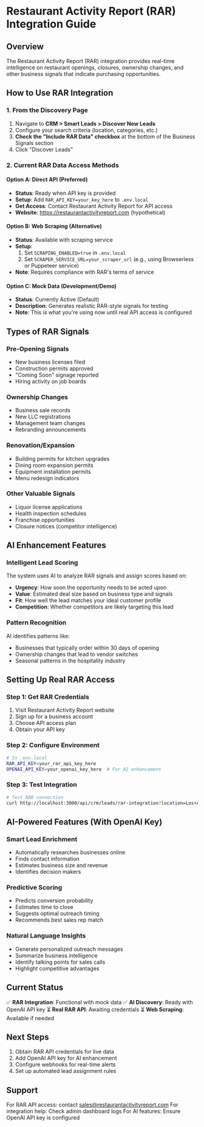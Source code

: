 # Restaurant Activity Report (RAR) Integration Guide

## Overview
The Restaurant Activity Report (RAR) integration provides real-time intelligence on restaurant openings, closures, ownership changes, and other business signals that indicate purchasing opportunities.

## How to Use RAR Integration

### 1. From the Discovery Page
1. Navigate to **CRM > Smart Leads > Discover New Leads**
2. Configure your search criteria (location, categories, etc.)
3. **Check the "Include RAR Data" checkbox** at the bottom of the Business Signals section
4. Click "Discover Leads"

### 2. Current RAR Data Access Methods

#### Option A: Direct API (Preferred)
- **Status**: Ready when API key is provided
- **Setup**: Add `RAR_API_KEY=your_key_here` to `.env.local`
- **Get Access**: Contact Restaurant Activity Report for API access
- **Website**: https://restaurantactivityreport.com (hypothetical)

#### Option B: Web Scraping (Alternative)
- **Status**: Available with scraping service
- **Setup**: 
  1. Set `SCRAPING_ENABLED=true` in `.env.local`
  2. Set `SCRAPER_SERVICE_URL=your_scraper_url` (e.g., using Browserless or Puppeteer service)
- **Note**: Requires compliance with RAR's terms of service

#### Option C: Mock Data (Development/Demo)
- **Status**: Currently Active (Default)
- **Description**: Generates realistic RAR-style signals for testing
- **Note**: This is what you're using now until real API access is configured

## Types of RAR Signals

### Pre-Opening Signals
- New business licenses filed
- Construction permits approved
- "Coming Soon" signage reported
- Hiring activity on job boards

### Ownership Changes
- Business sale records
- New LLC registrations
- Management team changes
- Rebranding announcements

### Renovation/Expansion
- Building permits for kitchen upgrades
- Dining room expansion permits
- Equipment installation permits
- Menu redesign indicators

### Other Valuable Signals
- Liquor license applications
- Health inspection schedules
- Franchise opportunities
- Closure notices (competitor intelligence)

## AI Enhancement Features

### Intelligent Lead Scoring
The system uses AI to analyze RAR signals and assign scores based on:
- **Urgency**: How soon the opportunity needs to be acted upon
- **Value**: Estimated deal size based on business type and signals
- **Fit**: How well the lead matches your ideal customer profile
- **Competition**: Whether competitors are likely targeting this lead

### Pattern Recognition
AI identifies patterns like:
- Businesses that typically order within 30 days of opening
- Ownership changes that lead to vendor switches
- Seasonal patterns in the hospitality industry

## Setting Up Real RAR Access

### Step 1: Get RAR Credentials
1. Visit Restaurant Activity Report website
2. Sign up for a business account
3. Choose API access plan
4. Obtain your API key

### Step 2: Configure Environment
```bash
# In .env.local
RAR_API_KEY=your_rar_api_key_here
OPENAI_API_KEY=your_openai_key_here  # For AI enhancement
```

### Step 3: Test Integration
```bash
# Test RAR connection
curl http://localhost:3000/api/crm/leads/rar-integration?location=Los+Angeles,CA
```

## AI-Powered Features (With OpenAI Key)

### Smart Lead Enrichment
- Automatically researches businesses online
- Finds contact information
- Estimates business size and revenue
- Identifies decision makers

### Predictive Scoring
- Predicts conversion probability
- Estimates time to close
- Suggests optimal outreach timing
- Recommends best sales rep match

### Natural Language Insights
- Generate personalized outreach messages
- Summarize business intelligence
- Identify talking points for sales calls
- Highlight competitive advantages

## Current Status
✅ **RAR Integration**: Functional with mock data
✅ **AI Discovery**: Ready with OpenAI API key
⏳ **Real RAR API**: Awaiting credentials
⏳ **Web Scraping**: Available if needed

## Next Steps
1. Obtain RAR API credentials for live data
2. Add OpenAI API key for AI enhancement
3. Configure webhooks for real-time alerts
4. Set up automated lead assignment rules

## Support
For RAR API access: contact sales@restaurantactivityreport.com
For integration help: Check admin dashboard logs
For AI features: Ensure OpenAI API key is configured